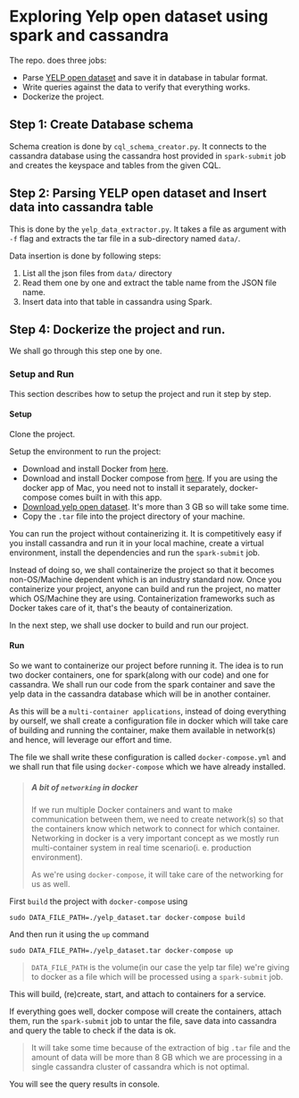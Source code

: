 # Exploring Yelp open dataset using spark and cassandra

The repo. does three jobs: 

*  Parse [YELP open dataset](https://www.yelp.com/dataset/download) and save it in database in tabular format.
*  Write queries against the data to verify that everything works.
*  Dockerize the project.

## Step 1: Create Database schema
Schema creation is done by `cql_schema_creator.py`. It connects to the cassandra database 
using the cassandra host provided in `spark-submit` job and creates the keyspace and tables
from the given CQL.

## Step 2: Parsing YELP open dataset and Insert data into cassandra table
This is done by the `yelp_data_extractor.py`. It takes a file as argument with `-f` flag and
extracts the tar file in a sub-directory named `data/`.

Data insertion is done by following steps:

1. List all the json files from `data/` directory 
2. Read them one by one and extract the table name from the JSON file name.
3. Insert data into that table in cassandra using Spark.

## Step 4: Dockerize the project and run.
 
We shall go through this step one by one.

### Setup and Run

This section describes how to setup the project and run it step by step.

#### Setup

Clone the project.

Setup the environment to run the project:
* Download and install Docker from [here](https://docs.docker.com/docker-for-mac/install/).
* Download and install Docker compose from [here](https://docs.docker.com/compose/). If you are using the docker app of Mac, you need not to install it
separately, docker-compose comes built in with this app.
* [Download yelp open dataset](https://www.yelp.com/dataset/download). It's more than 3 GB so will take some time.
* Copy the `.tar` file into the project directory of your machine.

You can run the project without containerizing it. It is competitively easy if you install cassandra and run it in your local machine, create 
a virtual environment, install the dependencies and run the `spark-submit` job.

Instead of doing so, we shall containerize the project so that it becomes non-OS/Machine dependent which is an industry standard now. Once you containerize your project, 
anyone can build and run the project, no matter which OS/Machine they are using. Containerization frameworks such as Docker 
takes care of it, that's the beauty of containerization.

In the next step, we shall use docker to build and run our project.

#### Run

So we want to containerize our project before running it. The idea is to run two docker containers, one for spark(along with our code) and one for 
cassandra. We shall run our code from the spark container and save the yelp data in the cassandra database which will be in another container.

As this will be a `multi-container applications`, instead of doing everything by ourself, 
we shall create a configuration file in docker which will take care of building and running 
the container, make them available in network(s) and hence, will leverage our effort and time.

The file we shall write these configuration is called `docker-compose.yml` and we shall run 
that file using `docker-compose` which we have already installed.

> ##### A bit of `networking` in docker
> 
> If we run multiple Docker containers and want to make communication between them, we need 
> to create network(s) so that the containers know which network to connect for which 
> container. Networking in docker is a very important concept as we mostly run multi-container 
> system in real time scenario(i. e. production environment). 
> 
> As we're using `docker-compose`, it will take care of the networking for us as well.

First `build` the project with `docker-compose` using  
```
sudo DATA_FILE_PATH=./yelp_dataset.tar docker-compose build 
```
And then run it using the `up` command

```
sudo DATA_FILE_PATH=./yelp_dataset.tar docker-compose up 
```

> `DATA_FILE_PATH` is the volume(in our case the yelp tar file) we're giving to docker as a file which will be 
processed using a `spark-submit` job.

This will build, (re)create, start, and attach to containers for a service. 
 
If everything goes well, docker compose will create the containers, attach them, run the `spark-submit` 
job to untar the file, save data into cassandra and query the table to check if the data is ok.

> It will take some time because of the extraction of big `.tar` file and the amount of data
 will be more than 8 GB which we are processing in a single cassandra cluster of cassandra 
 which is not optimal.

You will see the query results in console.